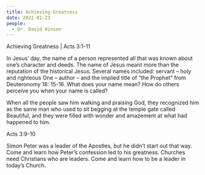 ```yaml
---
title: Achieving Greatness
date: 2022-01-23
people:
  - Dr. David Hinson
---
```


Achieving Greatness | Acts 3:1-11

In Jesus’ day, the name of a person represented all that was known about one’s character and deeds. The name of Jesus meant more than the reputation of the historical Jesus. Several names included: servant – holy and righteous One – author – and the implied title of “the Prophet” from Deuteronomy 18: 15-16. What does your name mean? How do others perceive you when your name is called? 

When all the people saw him walking and praising God, they recognized him as the same man who used to sit begging at the temple gate called Beautiful, and they were filled with wonder and amazement at what had happened to him.

Acts 3:9-10

Simon Peter was a leader of the Apostles, but he didn’t start out that way. Come and learn how Peter’s confession led to his greatness. Churches need Christians who are leaders. Come and learn how to be a leader in today’s Church.